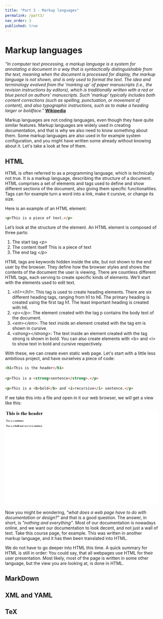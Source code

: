 ```yaml
---
title: "Part 3 - Markup languages"
permalink: /part3/
nav_order: 3
published: true
---
```


# Markup languages

*"In computer text processing, a markup language is a system for annotating a document in a way that is syntactically distinguishable from the text, meaning when the document is processed for display, the markup language is not shown, and is only used to format the text. The idea and terminology evolved from the 'marking up' of paper manuscripts (i.e., the revision instructions by editors), which is traditionally written with a red or blue pencil on authors' manuscripts. Such 'markup' typically includes both content corrections (such as spelling, punctuation, or movement of content), and also typographic instructions, such as to make a heading larger or boldface."* [**Wikipedia**](https://en.wikipedia.org/wiki/Markup_language)

Markup languages are not coding languages, even though they have quite similar features. Markup languages are widely used in creating documentation, and that is why we also need to know something about them. Some markup languages are also used in for example system configuration, and you might have written some already without knowing about it. Let's take a look at few of them.

## HTML

HTML is often referred to as a programming language, which is technically not true. It is a markup language, describing the structure of a document. HTML comprises a set of elements and tags used to define and show different sections of the document, also giving them specific functionalities. Tags can for example turn a word into a link, make it cursive, or change its size.

Here is an example of an HTML element:

```html
<p>This is a piece of text.</p>
```

Let’s look at the structure of the element. An HTML element is composed of three parts:

1. The start tag *\<p\>*
2. The content itself This is a piece of text
3. The end tag *\<\/p\>*

HTML tags are keywords hidden inside the site, but not shown to the end user by the browser. They define how the browser styles and shows the contents of the document the user is viewing. There are countless different HTML tags, each serving to create specific kinds of elements. We’ll start with the elements used to edit text.

1. *\<h1\>\<\/h1\>*: This tag is used to create heading elements. There are six different heading tags, ranging from h1 to h6. The primary heading is created using the first tag h1. The least important heading is created with h6.
2. *\<p\>\<\/p\>*: The element created with the tag p contains the body text of the document.
3. *\<em\>\<\/em\>*: The text inside an element created with the tag em is shown in cursive.
4. *\<strong\>\<\/strong\>*: The text inside an element created with the tag strong is shown in bold. You can also create elements with \<b\> and \<i\> to show text in bold and cursive respectively.


With these, we can create even static web page. Let's start with a little less ambitious project, and have ourselves a piece of code:

```html
<h1>This is the header</h1>

<p>This is a <strong>sentence</strong>.</p>

<p>This is a <b>bold</b> and <i>recursive</i> sentence.</p>
```

If we take this into a file and open in it our web browser, we will get a view like this:

![First html](https://github.com/centria/design-and-documentation/raw/master/assets/images/part3/html.jpg)

Now you might be wondering, *"what does a web page have to do with documentation or design?"* and that is a good question. The answer, in short, is *"nothing and everything"*. Most of our documentation is nowadays online, and we want our documentation to look decent, and not just a wall of text. Take this course page, for example. This was written in another markup language, and it has then been translated into HTML.

We do not have to go deeper into HTML this time. A quick summary for HTML is still in order: You could say, that all webpages use HTML for their user presentation. Most likely, most of the page is written in some other language, but the view you are looking at, is done in HTML.

## MarkDown

## XML and YAML

## TeX